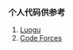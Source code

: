 ### 个人代码供参考

1. [Luogu](https://coderbreakplus.github.io/website/mycode/Luogu)
2. [Code Forces](https://coderbreakplus.github.io/website/mycode/CodeForces)

